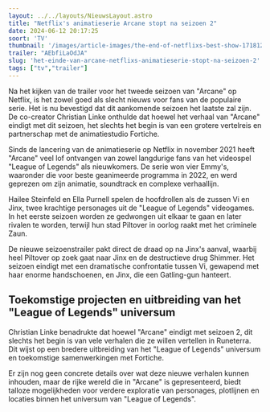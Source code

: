 ```yaml
---
layout: ../../layouts/NieuwsLayout.astro
title: "Netflix's animatieserie Arcane stopt na seizoen 2"
date: 2024-06-12 20:17:25
soort: 'TV'
thumbnail: '/images/article-images/the-end-of-netflixs-best-show-1718120135.jpg'
trailer: "AEbfiLaOdJA"
slug: 'het-einde-van-arcane-netflixs-animatieserie-stopt-na-seizoen-2'
tags: ["tv","trailer"]
---
```


Na het kijken van de trailer voor het tweede seizoen van "Arcane" op Netflix, is het zowel goed als slecht nieuws voor fans van de populaire serie. Het is nu bevestigd dat dit aankomende seizoen het laatste zal zijn. De co-creator Christian Linke onthulde dat hoewel het verhaal van "Arcane" eindigt met dit seizoen, het slechts het begin is van een grotere vertelreis en partnerschap met de animatiestudio Fortiche.

Sinds de lancering van de animatieserie op Netflix in november 2021 heeft "Arcane" veel lof ontvangen van zowel langdurige fans van het videospel "League of Legends" als nieuwkomers. De serie won vier Emmy's, waaronder die voor beste geanimeerde programma in 2022, en werd geprezen om zijn animatie, soundtrack en complexe verhaallijn.

Hailee Steinfeld en Ella Purnell spelen de hoofdrollen als de zussen Vi en Jinx, twee krachtige personages uit de "League of Legends" videogames. In het eerste seizoen worden ze gedwongen uit elkaar te gaan en later rivalen te worden, terwijl hun stad Piltover in oorlog raakt met het criminele Zaun. 

De nieuwe seizoenstrailer pakt direct de draad op na Jinx's aanval, waarbij heel Piltover op zoek gaat naar Jinx en de destructieve drug Shimmer. Het seizoen eindigt met een dramatische confrontatie tussen Vi, gewapend met haar enorme handschoenen, en Jinx, die een Gatling-gun hanteert.

## Toekomstige projecten en uitbreiding van het "League of Legends" universum

Christian Linke benadrukte dat hoewel "Arcane" eindigt met seizoen 2, dit slechts het begin is van vele verhalen die ze willen vertellen in Runeterra. Dit wijst op een bredere uitbreiding van het "League of Legends" universum en toekomstige samenwerkingen met Fortiche.

Er zijn nog geen concrete details over wat deze nieuwe verhalen kunnen inhouden, maar de rijke wereld die in "Arcane" is gepresenteerd, biedt talloze mogelijkheden voor verdere exploratie van personages, plotlijnen en locaties binnen het universum van "League of Legends".
